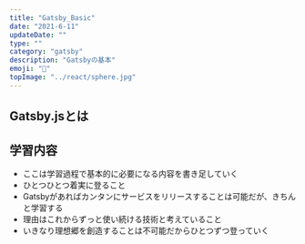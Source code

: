 ```yaml
---
title: "Gatsby_Basic"
date: "2021-6-11"
updateDate: ""
type: ""
category: "gatsby"
description: "Gatsbyの基本"
emoji: "🍃"
topImage: "../react/sphere.jpg"
---
```



## Gatsby.jsとは

## 学習内容
- ここは学習過程で基本的に必要になる内容を書き足していく
- ひとつひとつ着実に登ること
- Gatsbyがあればカンタンにサービスをリリースすることは可能だが、きちんと学習する
- 理由はこれからずっと使い続ける技術と考えていること　
- いきなり理想郷を創造することは不可能だからひとつずつ登っていく


 




